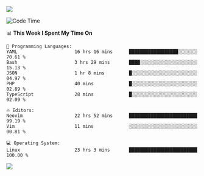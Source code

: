 <!-- [![Top Langs](https://github-readme-stats.vercel.app/api/top-langs/?username=gagahsyuja&theme=dracula&hide_border=true&border_radius=7)](https://github.com/anuraghazra/github-readme-stats) -->

![](https://komarev.com/ghpvc/?username=gagahsyuja&color=orange)

<!--START_SECTION:waka-->
![Code Time](http://img.shields.io/badge/Code%20Time-1%2C566%20hrs%2044%20mins-blue)

📊 **This Week I Spent My Time On** 

```text
💬 Programming Languages: 
YAML                     16 hrs 16 mins      ██████████████████░░░░░░░   70.61 % 
Bash                     3 hrs 29 mins       ████░░░░░░░░░░░░░░░░░░░░░   15.13 % 
JSON                     1 hr 8 mins         █░░░░░░░░░░░░░░░░░░░░░░░░   04.97 % 
PHP                      40 mins             █░░░░░░░░░░░░░░░░░░░░░░░░   02.89 % 
TypeScript               28 mins             █░░░░░░░░░░░░░░░░░░░░░░░░   02.09 % 

🔥 Editors: 
Neovim                   22 hrs 52 mins      █████████████████████████   99.19 % 
Vim                      11 mins             ░░░░░░░░░░░░░░░░░░░░░░░░░   00.81 % 

💻 Operating System: 
Linux                    23 hrs 3 mins       █████████████████████████   100.00 % 
```


<!--END_SECTION:waka-->

![](https://hit.yhype.me/github/profile?account_id=96577465)
